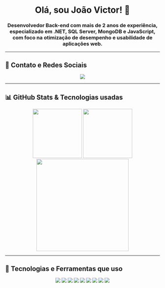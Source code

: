 <h1 align="center">Olá, sou João Victor! 👋</h1>
<h3 align="center">Desenvolvedor Back-end com mais de 2 anos de experiência, especializado em .NET, SQL Server, MongoDB e JavaScript, com foco na otimização de desempenho e usabilidade de aplicações web.</h3>

---

## 📌 Contato e Redes Sociais  
<p align="center">
  <a href="http://www.linkedin.com/in/jo%C3%A3o-victor-33b0b0208">
    <img src="https://img.shields.io/badge/LinkedIn-0077B5?style=for-the-badge&logo=linkedin&logoColor=white"/>
  </a>
  <!--
  <a href="https://www.seusite.com/curriculo">
    <img src="https://img.shields.io/badge/Currículo-FF5733?style=for-the-badge&logo=file&logoColor=white"/>
  </a>
  -->
</p>

---

## 📊 **GitHub Stats & Tecnologias usadas**
<p align="center">
  <img height="160em" src="http://github-profile-summary-cards.vercel.app/api/cards/profile-details?username=Net-DevJv&theme=radical"/>
  <img height="160em" src="http://github-profile-summary-cards.vercel.app/api/cards/stats?username=Net-DevJv&theme=radical"/>
  <br>
  <img height="300em" src="https://github-readme-stats.vercel.app/api/top-langs/?username=Net-DevJv&theme=radical&hide_progress=false" />
</p>

---

## 💾 **Tecnologias e Ferramentas que uso**
<p align="center">
  <img src="https://img.shields.io/badge/C%23-239120?style=for-the-badge&logo=c-sharp&logoColor=white"/>
  <img src="https://img.shields.io/badge/.NET%20Framework-512BD4?style=for-the-badge&logo=dotnet&logoColor=white"/>
  <img src="https://img.shields.io/badge/JavaScript-F7DF1E?style=for-the-badge&logo=javascript&logoColor=black"/>
  <img src="https://img.shields.io/badge/CSHTML-5C2D91?style=for-the-badge&logo=dotnet&logoColor=white"/>
  <img src="https://img.shields.io/badge/SQL%20Server-CC2927?style=for-the-badge&logo=microsoft-sql-server&logoColor=white"/>
  <img src="https://img.shields.io/badge/MongoDB-47A248?style=for-the-badge&logo=mongodb&logoColor=white"/>
  <img src="https://img.shields.io/badge/Postman-FF6C37?style=for-the-badge&logo=postman&logoColor=white"/>
  <img src="https://img.shields.io/badge/APIs-0088CC?style=for-the-badge&logo=api&logoColor=white"/>
  <img src="https://img.shields.io/badge/Microservices-1E1E2E?style=for-the-badge&logo=cloud&logoColor=white"/>
</p>
